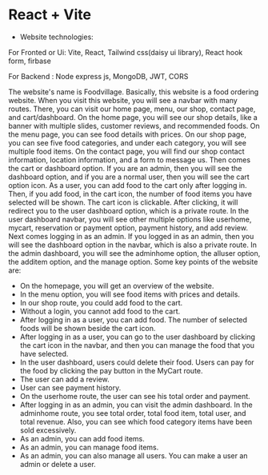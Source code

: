 # React + Vite
* Website technologies:

For Fronted or Ui: Vite, React, Tailwind css(daisy ui library), React hook form, firbase

 For Backend : Node express js, MongoDB, JWT, CORS



The website's name is Foodvillage. Basically, this website is a food ordering website. When you visit this website, you will see a navbar with many routes. There, you can visit our home page, menu, our shop, contact page, and cart/dashboard. On the home page, you will see our shop details, like a banner with multiple slides, customer reviews, and recommended foods. On the menu page, you can see food details with prices. On our shop page, you can see five food categories, and under each category, you will see multiple food items. On the contact page, you will find our shop contact information, location information, and a form to message us. Then comes the cart or dashboard option. If you are an admin, then you will see the dashboard option, and if you are a normal user, then you will see the cart option icon. As a user, you can add food to the cart only after logging in. Then, if you add food, in the cart icon, the number of food items you have selected will be shown. The cart icon is clickable. After clicking, it will redirect you to the user dashboard option, which is a private route. In the user dashboard navbar, you will see other multiple options like userhome, mycart, reservation or payment option, payment history, and add review. Next comes logging in as an admin. If you logged in as an admin, then you will see the dashboard option in the navbar, which is also a private route. In the admin dashboard, you will see the adminhome option, the alluser option, the additem option, and the manage option. Some key points of the website are:


* On the homepage, you will get an overview of the website.
* In the menu option, you will see food items with prices and details.
* In our shop route, you could add food to the cart.
* Without a login, you cannot add food to the cart.
* After logging in as a user, you can add food. The number of selected foods will be shown beside the cart icon.
* After logging in as a user, you can go to the user dashboard by clicking the cart icon in the navbar, and then you can manage the food that you have selected.
* In the user dashboard, users could delete their food. Users can pay for the food by clicking the pay button in the MyCart route.
* The user can add a review.
* User can see payment history.
* On the userhome route, the user can see his total order and payment.
* After logging in as an admin, you can visit the admin dashboard. In the adminhome route, you see total order, total food item, total user, and total revenue. Also, you can see which food category items have been sold excessively.
* As an admin, you can add food items.
* As an admin, you can manage food items.
* As an admin, you can also manage all users. You can make a user an admin or delete a user.

